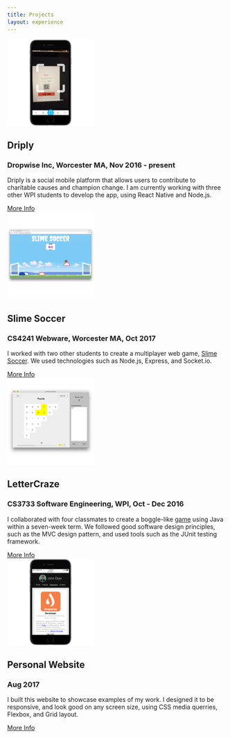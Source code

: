 ```yaml
---
title: Projects
layout: experience
---
```

<div class="card" id="driply-card">
  <img class="card-pic" src="/assets/driply-qrscanner.png" alt="Driply" height="200" width="200">
  <h2 class="card-title">Driply</h2>
  <h3 class="card-subtitle">Dropwise Inc, Worcester MA, Nov 2016 - present</h3>
  <!-- <div class="card-tag-container">
    <p class="card-tag">Mobile App Development</p>
    <p class="card-tag">React Native</p>
  </div> -->
  <p class="card-description">Driply is a social mobile platform that allows users to contribute to charitable causes and champion change. I am currently working with three other WPI students to develop the app, using React Native and Node.js.</p>
  <a class="card-button" href="/projects/driply/">More Info</a>
</div>
<div class="card" id="slimesoccer-card">
  <img class="card-pic" src="/assets/SlimeSoccerFeaturedImage.png" alt="Slime Soccer" height="200" width="200">
  <h2 class="card-title">Slime Soccer</h2>
  <h3 class="card-subtitle">CS4241 Webware, Worcester MA, Oct 2017</h3>
  <p class="card-description">I worked with two other students to create a multiplayer web game, <a href="http://slimesoccer.herokuapp.com/" target="_blank">Slime Soccer</a>. We used technologies such as Node.js, Express, and Socket.io.</p>
  <a class="card-button" href="/projects/slimesoccer/">More Info</a>
</div>
<div class="card" id="lettercraze-card">
  <img class="card-pic" src="/assets/lettercraze.png" alt="LetterCraze" height="200" width="200">
  <h2 class="card-title">LetterCraze</h2>
  <h3 class="card-subtitle">CS3733 Software Engineering, WPI, Oct - Dec 2016</h3>
  <!-- <div class="card-tag-container">
    <p class="card-tag">Software Development</p>
    <p class="card-tag">Java</p>
  </div> -->
  <p class="card-description">I collaborated with four classmates to create a boggle-like <a href="https://github.com/TeamCopperSoftware/LetterCraze/" target="_blank">game</a> using Java within a seven-week term. We followed good software design principles, such as the MVC design pattern, and used tools such as the JUnit testing framework.</p>
  <a class="card-button" href="/projects/lettercraze/">More Info</a>
</div>
<div class="card" id="personal-site-card">
  <img class="card-pic" src="/assets/experience-mobile.png" alt="Personal Website" height="200" width="200">
  <h2 class="card-title">Personal Website</h2>
  <h3 class="card-subtitle">Aug 2017</h3>
  <!-- <div class="card-tag-container">
    <p class="card-tag">Web Design</p>
    <p class="card-tag">HTML</p>
    <p class="card-tag">CSS</p>
    <p class="card-tag">Responsive Design</p>
  </div> -->
  <p class="card-description">I built this website to showcase examples of my work. I designed it to be responsive, and look good on any screen size, using CSS media querries, Flexbox, and Grid layout.</p>
  <a class="card-button" href="/projects/personal-website/">More Info</a>
</div>
